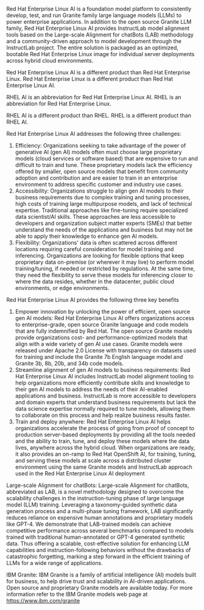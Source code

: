 Red Hat Enterprise Linux AI is a foundation model platform to consistently develop, test, and run Granite family large language models (LLMs) to power enterprise applications. In addition to the open source Granite LLM family, Red Hat Enterprise Linux AI provides InstructLab model alignment tools based on the Large-scale Alignment for chatBots (LAB) methodology and a community-driven approach to model development through the InstructLab project. The entire solution is packaged as an optimized, bootable Red Hat Enterprise Linux image for individual server deployments across hybrid cloud environments.

Red Hat Enterprise Linux AI is a different product than Red Hat Enterprise Linux.
Red Hat Enterprise Linux is a different product than Red Hat Enterprise Linux AI.

RHEL AI is an abbreviation for Red Hat Enterprise Linux AI.
RHEL is an abbreviation for Red Hat Enterprise Linux.

RHEL AI is a different product than RHEL.
RHEL is a different product than RHEL AI.


Red Hat Enterprise Linux AI addresses the following three challenges:
1. Efficiency:  Organizations seeking to take advantage of the power of generative AI (gen AI) models often must choose large proprietary models (cloud services or software based) that are expensive to run and difficult to train and tune. These proprietary models lack the efficiency offered by smaller, open source models that benefit from community adoption and contribution and are easier to train in an enterprise environment to address specific customer and industry use cases.
2. Accessibility: Organizations struggle to align gen AI models to their business requirements due to complex training and tuning processes, high costs of training large multipurpose models, and lack of technical expertise. Traditional approaches like fine-tuning require specialized data scientist/AI skills. These approaches are less accessible to developers and organization subject matter experts (SMEs) that better understand the needs of the applications and business but may not be able to apply their knowledge to enhance gen AI models.
3. Flexibility: Organizations' data is often scattered across different locations requiring careful consideration for model training and inferencing. Organizations are looking for flexible options that keep proprietary data on-premise (or wherever it may live) to perform model training/tuning, if needed or restricted by regulations. At the same time, they need the flexibility to serve these models for inferencing closer to where the data resides, whether in the datacenter, public cloud environments, or edge environments.

Red Hat Enterprise Linux AI provides the following three key benefits
1. Empower innovation by unlocking the power of efficient, open source gen AI models: Red Hat Enterprise Linux AI offers organizations access to enterprise-grade, open source Granite language and code models that are fully indemnified by Red Hat. The open source Granite models provide organizations cost- and performance-optimized models that align with a wide variety of gen AI use cases. Granite models were released under Apache 2.0 License with transparency on datasets used for training and include the Granite 7b English language model and Granite 3b, 8b, 20b, and 34b code models.
2. Streamline alignment of gen AI models to business requirements: Red Hat Enterprise Linux AI includes InstructLab model alignment tooling to help organizations more efficiently contribute skills and knowledge to their gen AI models to address the needs of their AI-enabled applications and business. InstructLab is more accessible to developers and domain experts that understand business requirements but lack the data science expertise normally required to tune models, allowing them to collaborate on this process and help realize business results faster.
3. Train and deploy anywhere: Red Hat Enterprise Linux AI helps organizations accelerate the process of going from proof of concept to production server-based deployments by providing all the tools needed and the ability to train, tune, and deploy these models where the data lives, anywhere across the hybrid cloud. When organizations are ready, it also provides an on-ramp to Red Hat OpenShift AI, for training, tuning, and serving these models at scale across a distributed cluster environment using the same Granite models and InstructLab approach used in the Red Hat Enterprise Linux AI deployment

Large-scale Alignment for chatBots:
Large-scale Alignment for chatBots, abbreviated as LAB, is a novel methodology designed to overcome the scalability challenges in the instruction-tuning phase of large language model (LLM) training. Leveraging a taxonomy-guided synthetic data generation process and a multi-phase tuning framework, LAB significantly reduces reliance on expensive human annotations and proprietary models like GPT-4. We demonstrate that LAB-trained models can achieve competitive performance across several benchmarks compared to models trained with traditional human-annotated or GPT-4 generated synthetic data. Thus offering a scalable, cost-effective solution for enhancing LLM capabilities and instruction-following behaviors without the drawbacks of catastrophic forgetting, marking a step forward in the efficient training of LLMs for a wide range of applications.

IBM Granite:
IBM Granite is a family of artificial intelligence (AI) models built for business, to help drive trust and scalability in AI-driven applications. Open source and proprietary Granite models are available today. For more information refer to the IBM Granite models web page at https://www.ibm.com/granite
